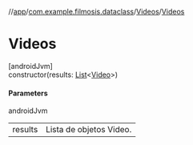 //[app](../../../index.md)/[com.example.filmosis.dataclass](../index.md)/[Videos](index.md)/[Videos](-videos.md)

# Videos

[androidJvm]\
constructor(results: [List](https://kotlinlang.org/api/latest/jvm/stdlib/kotlin.collections/-list/index.html)&lt;[Video](../-video/index.md)&gt;)

#### Parameters

androidJvm

| | |
|---|---|
| results | Lista de objetos Video. |
